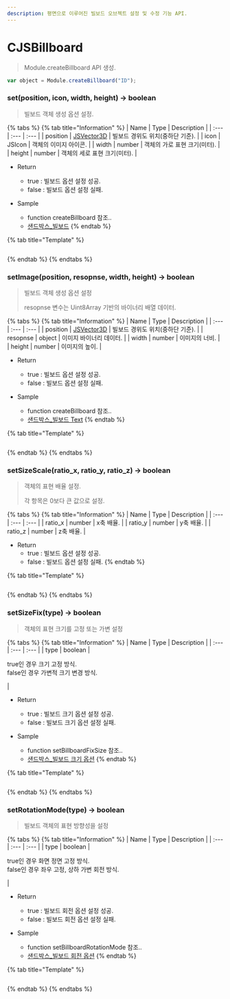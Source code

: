 ```yaml
---
description: 평면으로 이루어진 빌보드 오브젝트 설정 및 수정 기능 API.
---
```


# CJSBillboard

> Module.createBillboard API 생성.

```javascript
var object = Module.createBillboard("ID");
```

### set(position, icon, width, height) → boolean

> 빌보드 객체 생성 옵션 설정.

{% tabs %}
{% tab title="Information" %}
| Name | Type | Description |
| :--- | :--- | :--- |
| position | [JSVector3D](../core/jsvector3d.md) | 빌보드 경위도 위치(중하단 기준).  |
| icon | JSIcon | 객체의 이미지 아이콘. |
| width | number | 객체의 가로 표현 크기(미터). |
| height | number | 객체의 세로 표현 크기(미터). |

* Return
  * true : 빌보드 옵션 설정 성공.
  * false : 빌보드 옵션 설정 실패.
  
* Sample
  * function createBillboard 참조..
  * [샌드박스\_빌보드](http://sandbox.dtwincloud.com/code/main.do?id=object_billboard_create)
{% endtab %}

{% tab title="Template" %}
```javascript
```
{% endtab %}
{% endtabs %}

### setImage(position, resopnse, width, height) → boolean

> 빌보드 객체 생성 옵션 설정
> 
> resopnse 변수는 Uint8Array 기반의 바이너리 배열 데이터.

{% tabs %}
{% tab title="Information" %}
| Name | Type | Description |
| :--- | :--- | :--- |
| position | [JSVector3D](../core/jsvector3d.md) | 빌보드 경위도 위치(중하단 기준). |
| resopnse | object | 이미지 바이너리 데이터. |
| width | number | 이미지의 너비. |
| height | number | 이미지의 높이. |
  
* Return
  * true : 빌보드 옵션 설정 성공.
  * false : 빌보드 옵션 설정 실패.

* Sample
  * function createBillboard 참조..
  * [샌드박스\_빌보드 Text](http://sandbox.dtwincloud.com/code/main.do?id=object_billboard_create)
{% endtab %}

{% tab title="Template" %}
```javascript
```
{% endtab %}
{% endtabs %}

### setSizeScale(ratio_x, ratio_y, ratio_z) → boolean

> 객체의 표현 배율 설정.
> 
> 각 항목은 0보다 큰 값으로 설정.

{% tabs %}
{% tab title="Information" %}
| Name | Type | Description |
| :--- | :--- | :--- |
| ratio_x | number | x축 배율. |
| ratio_y | number | y축 배율. |
| ratio_z | number | z축 배율. |
  
* Return
  * true : 빌보드 옵션 설정 성공.
  * false : 빌보드 옵션 설정 실패.
{% endtab %}

{% tab title="Template" %}
```javascript
```
{% endtab %}
{% endtabs %}

### setSizeFix(type) → boolean

> 객체의 표현 크기를 고정 또는 가변 설정

{% tabs %}
{% tab title="Information" %}
| Name | Type | Description |
| :--- | :--- | :--- |
| type | boolean | <p>true인 경우 크기 고정 방식.<br>false인 경우 가변적 크기 변경 방식.</p> |
  
* Return
  * true : 빌보드 크기 옵션 설정 성공.
  * false : 빌보드 크기 옵션 설정 실패.
  
* Sample
  * function setBillboardFixSize 참조..
  * [샌드박스\_빌보드 크기 옵션](http://sandbox.dtwincloud.com/code/main.do?id=object_billboard_fix_size)
{% endtab %}

{% tab title="Template" %}
```javascript
```
{% endtab %}
{% endtabs %}

### setRotationMode(type) → boolean

> 빌보드 객체의 표현 방향성을 설정

{% tabs %}
{% tab title="Information" %}
| Name | Type | Description |
| :--- | :--- | :--- |
| type | boolean | <p>true인 경우 화면 정면 고정 방식.<br>false인 경우 좌우 고정, 상하 가변 회전 방식.</p> |

* Return
  * true : 빌보드 회전 옵션 설정 성공.
  * false : 빌보드 회전 옵션 설정 실패.
  
* Sample
  * function setBillboardRotationMode 참조..
  * [샌드박스\_빌보드 회전 옵션](http://sandbox.dtwincloud.com/code/main.do?id=object_billboard_rotation)
{% endtab %}

{% tab title="Template" %}
```javascript
```
{% endtab %}
{% endtabs %}